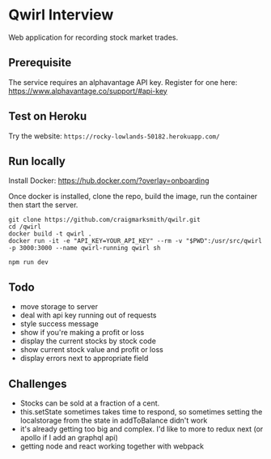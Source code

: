 # Qwirl Interview

Web application for recording stock market trades.

## Prerequisite

The service requires an alphavantage API key. Register for one here: https://www.alphavantage.co/support/#api-key

## Test on Heroku

Try the website: ```https://rocky-lowlands-50182.herokuapp.com/```

## Run locally

Install Docker: https://hub.docker.com/?overlay=onboarding

Once docker is installed, clone the repo, build the image, run the container then start the server.

```
git clone https://github.com/craigmarksmith/qwilr.git
cd /qwirl
docker build -t qwirl .
docker run -it -e "API_KEY=YOUR_API_KEY" --rm -v "$PWD":/usr/src/qwirl -p 3000:3000 --name qwirl-running qwirl sh

npm run dev
```

## Todo
- move storage to server
- deal with api key running out of requests
- style success message
- show if you're making a profit or loss
- display the current stocks by stock code
- show current stock value and profit or loss
- display errors next to appropriate field

## Challenges
- Stocks can be sold at a fraction of a cent.
- this.setState sometimes takes time to respond, so sometimes setting the localstorage from the state in addToBalance didn't work
- it's already getting too big and complex. I'd like to more to redux next (or apollo if I add an graphql api)
- getting node and react working together with webpack
